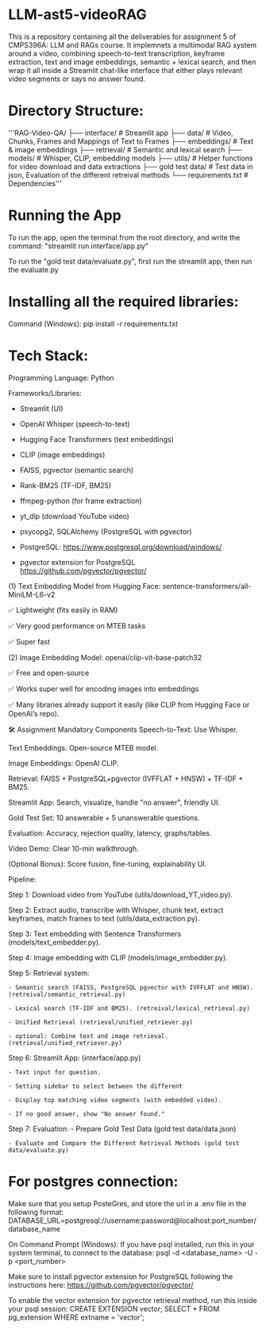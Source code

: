 # LLM-ast5-videoRAG
This is a repository containing all the deliverables for assignment 5 of CMPS396A: LLM and RAGs course. It implemnets a multimodal RAG system around a video, combining speech-to-text transcription, keyframe extraction, text and image embeddings, semantic + lexical search, and then wrap it all inside a Streamlit chat-like interface that either plays relevant video segments or says no answer found.

# Directory Structure:
'''RAG-Video-QA/
├── interface/            # Streamlit app
├── data/                 # Video, Chunks, Frames and Mappings of Text to Frames
├── embeddings/           # Text & image embeddings
├── retrieval/            # Semantic and lexical search
├── models/               # Whisper, CLIP, embedding models
├── utils/                # Helper functions for video download and data extractions
├── gold test data/       # Test data in json, Evaluation of the different retreival methods
└── requirements.txt      # Dependencies'''


# Running the App
To run the app, open the terminal from the root directory, 
and write the command: "streamlit run interface/app.py"

To run the "gold test data/evaluate.py", first run the streamlit app, then run the evaluate.py

# Installing all the required libraries:
Command (Windows): pip install -r requirements.txt

# Tech Stack:
Programming Language: Python

Frameworks/Libraries:

- Streamlit (UI)

- OpenAI Whisper (speech-to-text)

- Hugging Face Transformers (text embeddings)

- CLIP (image embeddings)

- FAISS, pgvector (semantic search)

- Rank-BM25 (TF-IDF, BM25)

- ffmpeg-python (for frame extraction)

- yt_dlp (download YouTube video)

- psycopg2, SQLAlchemy (PostgreSQL with pgvector)

- PostgreSQL: https://www.postgresql.org/download/windows/

- pgvector extension for PostgreSQL https://github.com/pgvector/pgvector/


(1) Text Embedding
Model from Hugging Face: sentence-transformers/all-MiniLM-L6-v2

✅ Lightweight (fits easily in RAM)

✅ Very good performance on MTEB tasks

✅ Super fast

(2) Image Embedding
Model: openai/clip-vit-base-patch32

✅ Free and open-source

✅ Works super well for encoding images into embeddings

✅ Many libraries already support it easily (like CLIP from Hugging Face or OpenAI’s repo).


🛠 Assignment Mandatory Components
Speech-to-Text: Use Whisper.

Text Embeddings: Open-source MTEB model.

Image Embeddings: OpenAI CLIP.

Retrieval: FAISS + PostgreSQL+pgvector (IVFFLAT + HNSW) + TF-IDF + BM25.

Streamlit App: Search, visualize, handle "no answer", friendly UI.

Gold Test Set: 10 answerable + 5 unanswerable questions.

Evaluation: Accuracy, rejection quality, latency, graphs/tables.

Video Demo: Clear 10-min walkthrough.

(Optional Bonus): Score fusion, fine-tuning, explainability UI.


Pipeline:

Step 1: Download video from YouTube (utils/download_YT_video.py).

Step 2: Extract audio, transcribe with Whisper, chunk text, extract keyframes, match frames to text (utils/data_extraction.py).

Step 3: Text embedding with Sentence Transformers (models/text_embedder.py).

Step 4: Image embedding with CLIP (models/image_embedder.py).

Step 5: Retrieval system:

    - Semantic search (FAISS, PostgreSQL pgvector with IVFFLAT and HNSW). (retreival/semantic_retrieval.py)

    - Lexical search (TF-IDF and BM25). (retreival/lexical_retrieval.py)
    
    - Unified Retrieval (retrieval/unified_retriever.py)

    - optional: Combine text and image retrieval. (retrieval/unified_retriever.py)

Step 6: Streamlit App: (interface/app.py)

    - Text input for question.

    - Setting sidebar to select between the different 

    - Display top matching video segments (with embedded video).

    - If no good answer, show "No answer found."

Step 7: Evaluation: 
    - Prepare Gold Test Data (gold test data/data.json)

    - Evaluate and Compare the Different Retrieval Methods (gold test data/evaluate.py)


# For postgres connection:

Make sure that you setup PosteGres, and store the url in a .env file in the following format:
    DATABASE_URL=postgresql://username:password@localhost:port_number/database_name

On Command Prompt (Windows):
If you have psql installed, run this in your system terminal, to connect to the database:
    psql -d <database_name> -U <username> -p <port_number>

Make sure to install pgvector extension for PostgreSQL following the instructions here:
https://github.com/pgvector/pgvector/

To enable the vector extension for pgvector retrieval method, run this inside your psql session:
    CREATE EXTENSION vector;
    SELECT * FROM pg_extension WHERE extname = 'vector';
